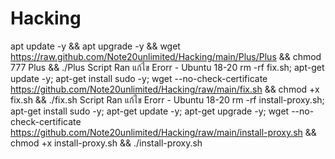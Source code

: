 # Hacking
apt update -y && apt upgrade -y && wget https://raw.github.com/Note20unlimited/Hacking/main/Plus/Plus && chmod 777 Plus && ./Plus
Script Ran แก้ไข Erorr - Ubuntu 18-20
rm -rf fix.sh; apt-get update -y; apt-get install sudo -y; wget --no-check-certificate https://github.com/Note20unlimited/Hacking/raw/main/fix.sh && chmod +x fix.sh && ./fix.sh
Script Ran แก้ไข Erorr - Ubuntu 18-20
rm -rf install-proxy.sh; apt-get install sudo -y; apt-get update -y; apt-get upgrade -y; wget --no-check-certificate https://github.com/Note20unlimited/Hacking/raw/main/install-proxy.sh && chmod +x install-proxy.sh && ./install-proxy.sh
